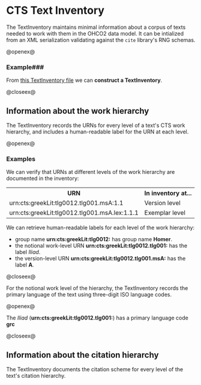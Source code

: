 # CTS Text Inventory #


The TextInventory maintains minimal information about a corpus of texts needed to work with them in the OHCO2 data model.   It can be intialized from an XML serialization validating against the `cite` library's RNG schemas.


@openex@

### Example###





From <a href="../../../resources/test/data/testinventory.xml" concordion:set="#ti = setHref(#HREF)">this TextInventory file</a> we can <strong concordion:assertTrue="shouldMakeTi(#ti)">construct a TextInventory</strong>.   

@closeex@



## Information about the work hierarchy ##



The TextInventory records the URNs for every level of a text's CTS work hierarchy, and includes a human-readable label for the URN at each level.

@openex@

### Examples ###




We can verify that URNs at different levels of the work hierarchy are documented in the inventory:

<table
 concordion:execute="#result = urnInInventory(#ti,#urn)">
<tr><th concordion:set="#urn">URN</th><th concordion:assertTrue="#result">In inventory at...</th></tr>
<tr><td>urn:cts:greekLit:tlg0012.tlg001.msA:1.1</td><td>Version level</td></tr>
<tr><td>urn:cts:greekLit:tlg0012.tlg001.msA.lex:1.1.1</td><td>Exemplar level</td></tr>
</table>


We can retrieve human-readable labels for each level of the work hierarchy:

- group name <strong concordion:set="#groupLevel">urn:cts:greekLit:tlg0012:</strong>  has group name  <strong concordion:assertEquals="groupLabel(#ti, #groupLevel)">Homer</strong>.
- the notional work-level URN <strong concordion:set="#workLevel">urn:cts:greekLit:tlg0012.tlg001:</strong> has the label <em concordion:assertEquals="workLabel(#ti, #workLevel)">Iliad</em>.
- the version-level URN <strong concordion:set="#versionLevel">urn:cts:greekLit:tlg0012.tlg001.msA:</strong> has the label <strong concordion:assertEquals="versionLabel(#ti, #versionLevel)">A</strong>.

@closeex@


For the notional work level of the hierarchy, the TextInventory records the primary language of the text using three-digit ISO language codes.  



@openex@

The *Iliad* (<strong concordion:set="#workLevel">urn:cts:greekLit:tlg0012.tlg001:</strong>) has a primary language code <strong concordion:assertEquals="langCode(#ti,#workLevel)">grc</strong>

@closeex@



## Information about the citation hierarchy ##


The TextInventory documents the citation scheme for every level of the text's citation hierarchy.  
